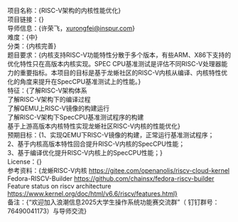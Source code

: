 项目名称：{RISC-V架构的内核性能优化}   
项目链接：{}  
导师信息：{许荣飞，xurongfei@inspur.com}  
难度：{中}  
分类：{内核完善}  
题目要求：{内核支持RISC-V功能特性分散于多个版本，有些ARM、X86下支持的优化特性只在高版本内核实现。SPEC CPU基准测试是评估不同RISC-V处理器能力的重要指标。本项目的目标是基于龙蜥社区的RISC-V内核从编译、内核特性优化的角度来提升在SpecCPU基准测试上的性能。}  
特征：{了解RISC-V架构体系  
了解RISC-V架构下的编译过程  
了解QEMU上RISC-V镜像的构建运行  
了解RISC-V架构下SpecCPU基准测试程序的构建  
基于上游高版本内核特性实现龙蜥社区RISC-V内核的性能优化}  
预期目标：{1、实现QEMU下RISC-V镜像的构建，正常运行基准测试程序；  
2、基于内核高版本特性回合提升RISC-V内核的SpecCPU性能；  
3、基于编译优化提升RISC-V内核上的SpecCPU性能；}  
License：{}  
参考资料：{龙蜥RISC-V内核
https://gitee.com/openanolis/riscv-cloud-kernel  
Fedora-RISCV-Builder
https://github.com/chainsx/fedora-riscv-builder  
Feature status on riscv architecture
https://www.kernel.org/doc/html/v6.6/riscv/features.html}  
备注：{“欢迎加入浪潮信息2025大学生操作系统功能赛交流群”（ 钉钉群号： 76490041173）与导师交流}
